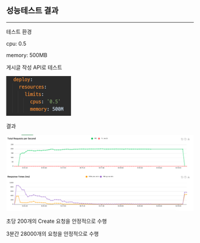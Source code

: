 ## 성능테스트 결과

---

테스트 환경

cpu: 0.5

memory: 500MB

게시글 작성 API로 테스트

![img.png](image/resource_limit.png)

결과

![img.png](image/test_result.png)

초당 200개의 Create 요청을 안정적으로 수행

3분간 28000개의 요청을 안정적으로 수행
